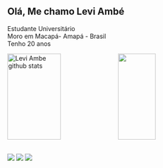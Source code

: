 ##   Olá, Me chamo Levi Ambé 
Estudante Universitário<br>
Moro em Macapá- Amapá - Brasil<br>
Tenho 20 anos<br>

<img width="49%" height="195px" src="https://github-readme-stats.vercel.app/api?username=Prog-Santos&show_icons=true&theme=dark&count_private=true&icon_color=00bfbf&bg_color=0d1117" alt="Levi Ambe github stats" /> <img width="41%" height="195px" src="https://github-readme-stats.vercel.app/api/top-langs/?username=Prog-Santos&layout=compact&theme=dark&bg_color=0d1117" />

##
<div> 
  <a href="https://www.instagram.com/levi.smbe?igsh=MWgyZTl3b3BqdTBwcQ==" target="_blank"><img src="https://img.shields.io/badge/-Instagram-%23E4405F?style=for-the-badge&logo=instagram&logoColor=white" target="_blank"></a>
  <a href="" target="_blank"><img src="https://img.shields.io/badge/Discord-7289DA?style=for-the-badge&logo=discord&logoColor=white" target="_blank"></a> 
  <a href="https://www.linkedin.com/in/levi-amb%C3%A9-440429357?utm_source=share&utm_campaign=share_via&utm_content=profile&utm_medium=android_app" target="_blank"><img src="https://img.shields.io/badge/-LinkedIn-%230077B5?style=for-the-badge&logo=linkedin&logoColor=white" target="_blank"></a> 
  
</div>
